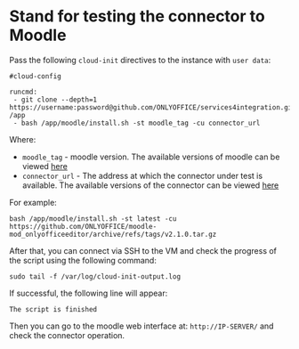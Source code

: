 # Stand for testing the connector to Moodle

Pass the following `cloud-init` directives to the instance with `user data`:
```
#cloud-config

runcmd:
 - git clone --depth=1 https://username:password@github.com/ONLYOFFICE/services4integration.git /app
 - bash /app/moodle/install.sh -st moodle_tag -cu connector_url
```

Where:
 - `moodle_tag` - moodle version. The available versions of moodle can be viewed [here](https://hub.docker.com/r/bitnami/moodle/tags)
 - `connector_url` - The address at which the connector under test is available. The available versions of the connector can be viewed [here](https://github.com/ONLYOFFICE/onlyoffice-moodle/releases)

For example:
```
bash /app/moodle/install.sh -st latest -cu https://github.com/ONLYOFFICE/moodle-mod_onlyofficeeditor/archive/refs/tags/v2.1.0.tar.gz
```

After that, you can connect via SSH to the VM and check the progress of the script using the following command:
```
sudo tail -f /var/log/cloud-init-output.log
```

If successful, the following line will appear:
``` 
The script is finished
```
Then you can go to the moodle web interface at: `http://IP-SERVER/` and check the connector operation.
